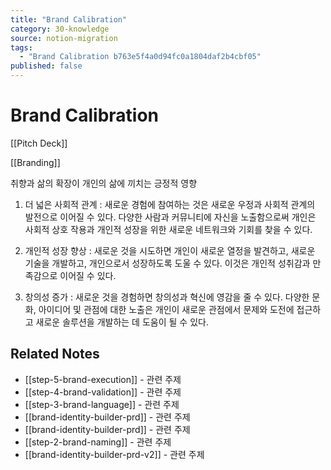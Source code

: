 ```yaml
---
title: "Brand Calibration"
category: 30-knowledge
source: notion-migration
tags:
  - "Brand Calibration b763e5f4a0d94fc0a1804daf2b4cbf05"
published: false
---
```


# Brand Calibration

[[Pitch Deck]]

[[Branding]]

취향과 삶의 확장이 개인의 삶에 끼치는 긍정적 영향

1. 더 넓은 사회적 관계 : 새로운 경험에 참여하는 것은 새로운 우정과 사회적 관계의 발전으로 이어질 수 있다. 다양한 사람과 커뮤니티에 자신을 노출함으로써 개인은 사회적 상호 작용과 개인적 성장을 위한 새로운 네트워크와 기회를 찾을 수 있다.

2. 개인적 성장 향상 : 새로운 것을 시도하면 개인이 새로운 열정을 발견하고, 새로운 기술을 개발하고, 개인으로서 성장하도록 도울 수 있다. 이것은 개인적 성취감과 만족감으로 이어질 수 있다.

3. 창의성 증가 : 새로운 것을 경험하면 창의성과 혁신에 영감을 줄 수 있다. 다양한 문화, 아이디어 및 관점에 대한 노출은 개인이 새로운 관점에서 문제와 도전에 접근하고 새로운 솔루션을 개발하는 데 도움이 될 수 있다.

## Related Notes
- [[step-5-brand-execution]] - 관련 주제
- [[step-4-brand-validation]] - 관련 주제
- [[step-3-brand-language]] - 관련 주제
- [[brand-identity-builder-prd]] - 관련 주제
- [[brand-identity-builder-prd]] - 관련 주제
- [[step-2-brand-naming]] - 관련 주제
- [[brand-identity-builder-prd-v2]] - 관련 주제

